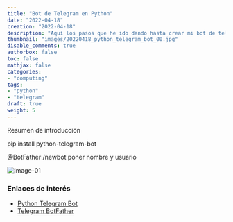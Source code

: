 ```yaml
---
title: "Bot de Telegram en Python"
date: "2022-04-18"
creation: "2022-04-18"
description: "Aquí los pasos que he ido dando hasta crear mi bot de telegram en Python."
thumbnail: "images/20220418_python_telegram_bot_00.jpg"
disable_comments: true
authorbox: false
toc: false
mathjax: false
categories:
- "computing"
tags:
- "python"
- "telegram"
draft: true
weight: 5
---
```

Resumen de introducción
<!--more-->
pip install python-telegram-bot


@BotFather
/newbot
poner nombre y usuario



![image-01]

### Enlaces de interés
- [Python Telegram Bot](https://python-telegram-bot.org)
- [Telegram BotFather](https://core.telegram.org/bots#6-botfather)


[link]: https://www.google.es

[image-01]: /images/20220418_python_telegram_bot_01.jpg



